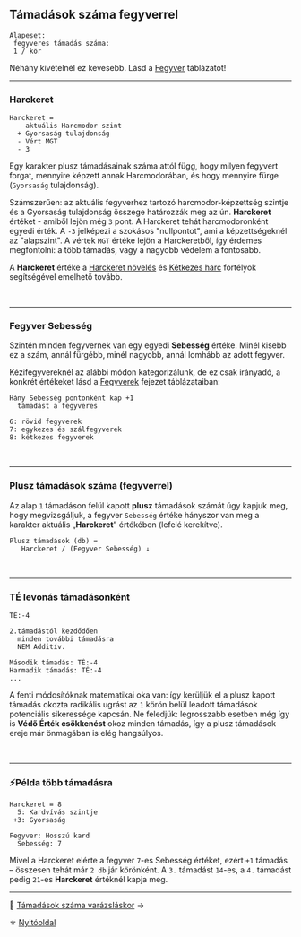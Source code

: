 ## Támadások száma fegyverrel

```
Alapeset:
 fegyveres támadás száma:
 1 / kör
```

Néhány kivételnél ez kevesebb. Lásd a [Fegyver](068_00_fegyverek.md) táblázatot!

---
### Harckeret

```
Harckeret = 
    aktuális Harcmodor szint
  + Gyorsaság tulajdonság
  - Vért MGT
  - 3
```

Egy karakter plusz támadásainak száma attól függ, hogy milyen fegyvert forgat, mennyire képzett annak Harcmodorában, és hogy mennyire fürge (`Gyorsaság` tulajdonság).

Számszerűen: az aktuális fegyverhez tartozó harcmodor-képzettség szintje és a Gyorsaság tulajdonság összege határozzák meg az ún. **Harckeret** értéket - amiből lejön még `3` pont. A Harckeret tehát harcmodoronként egyedi érték. A `-3` jelképezi a szokásos "nullpontot", ami a képzettségeknél az "alapszint". A vértek `MGT` értéke lejön a Harckeretből, így érdemes megfontolni: a több támadás, vagy a nagyobb védelem a fontosabb.

A **Harckeret** értéke a [Harckeret növelés](fortelyok.harci/harckeret_noveles.md) és [Kétkezes harc](fortelyok.harci/ketkezes_harc.md) fortélyok segítségével emelhető tovább.

<br />

---
### Fegyver Sebesség

Szintén minden fegyvernek van egy egyedi **Sebesség** értéke. Minél kisebb ez a szám, annál fürgébb, minél nagyobb, annál lomhább az adott fegyver.

Kézifegyvereknél az alábbi módon kategorizálunk, de ez csak irányadó, a konkrét értékeket lásd a [Fegyverek](068_00_fegyverek.md) fejezet táblázataiban:

```
Hány Sebesség pontonként kap +1
  támadást a fegyveres

6: rövid fegyverek
7: egykezes és szálfegyverek
8: kétkezes fegyverek
```

<br />

---
### Plusz támadások száma (fegyverrel)

Az alap `1` támadáson felül kapott **plusz** támadások számát úgy kapjuk meg, hogy megvizsgáljuk, a fegyver `Sebesség` értéke hányszor van meg a karakter aktuális „**Harckeret**” értékében (lefelé kerekítve).

```
Plusz támadások (db) =
   Harckeret / (Fegyver Sebesség) ↓
```

<br />

---
### TÉ levonás támadásonként

```
TÉ:-4

2.támadástól kezdődően
  minden további támadásra
  NEM Additív.
```

```
Második támadás: TÉ:-4
Harmadik támadás: TÉ:-4
...
```

A fenti módosítóknak matematikai oka van: így kerüljük el a plusz kapott támadás okozta radikális ugrást az `1` körön belül leadott támadások potenciális sikeressége kapcsán. Ne feledjük: legrosszabb esetben még így is **Védő Érték csökkenést** okoz minden támadás, így a plusz támadások ereje már önmagában is elég hangsúlyos.

<br />

---
### ⚡Példa több támadásra

```
Harckeret = 8
  5: Kardvívás szintje
 +3: Gyorsaság

Fegyver: Hosszú kard
  Sebesség: 7
```

Mivel a Harckeret elérte a fegyver `7`-es Sebesség értéket, ezért `+1` támadás – összesen tehát már `2 db` jár körönként. A `3.` támadást `14`-es, a `4.` támadást pedig `21`-es **Harckeret** értéknél kapja meg.

---

🔗 [Támadások száma varázsláskor](063_05_tamadasok_szama_varazslaskor.md) →

⚜️ [Nyitóoldal](start.md#6-harcrendszer-%EF%B8%8F)
